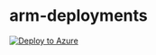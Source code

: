 # arm-deployments
[![Deploy to Azure](http://azuredeploy.net/deploybutton.png)](https://azuredeploy.net/)
